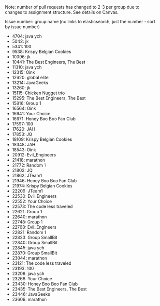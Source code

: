 Note: number of pull requests has changed to 2-3 per group due to changes to assignment structure. See details on Canvas.

Issue number: group name (no links to elasticsearch, just the number - sort by issue number)
* 4704: java ych
* 5042: jk
* 5341: 100
* 9538: Krispy Belgian Cookies
* 10096: jk
* 10441: The Best Engineers, The Best
* 11310: java ych
* 12315: Oink
* 12620: global elite
* 13214: JavaGeeks
* 13260: jk
* 15115: Chicken Nugget trio
* 15295: The Best Engineers, The Best
* 15816: Group 1
* 16564: Oink
* 16641: Your Choice
* 16671: Honey Boo Boo Fan Club
* 17597: 100
* 17620: JAH
* 17853: JQ
* 18109: Krispy Belgian Cookies
* 18348: JAH
* 18543: Oink
* 20912: Evil_Engineers
* 21418: marathon
* 21772: Random 1
* 21802: JQ
* 21862: JTeam1
* 21946: Honey Boo Boo Fan Club
* 21974: Krispy Belgian Cookies
* 22209: JTeam1
* 22530: Evil_Engineers
* 22552: Your Choice
* 22573: The code less traveled
* 22621: Group 1
* 22640: marathon
* 22748: Group 1
* 22768: Evil_Engineers
* 22821: Random 1
* 22823: Group SmallBit
* 22840: Group SmallBit
* 22845: java ych
* 22870: Group SmallBit
* 23044: marathon
* 23121: The code less traveled
* 23193: 100
* 23208: java ych
* 23268: Your Choice
* 23430: Honey Boo Boo Fan Club
* 23435: The Best Engineers, The Best
* 23446: JavaGeeks
* 23609: marathon

